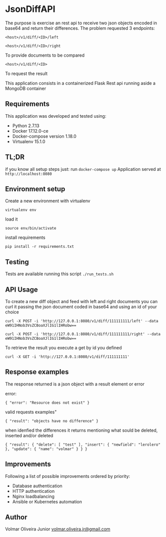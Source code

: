 # JsonDiffAPI

The purpose is exercise an rest api to receive two json objects encoded in base64 and return their differences.
The problem requested 3 endpoints:

`<host>/v1/diff/<ID>/left`

`<host>/v1/diff/<ID>/right`

To provide documents to be compared

`<host>/v1/diff/<ID>`

To request the result

This application consists in a containerized Flask Rest api running aside a MongoDB container

## Requirements
This application was developed and tested using:
* Python 2.7.13
* Docker 17.12.0-ce
* Docker-compose version 1.18.0
* Virtualenv 15.1.0

## TL;DR
if you know all setup steps just:
run `docker-compose up`
Application served at `http://localhost:8080`

## Environment setup
Create a new environment with virtualenv

`virtualenv env`

load it

`source env/bin/activate`

install requirements

`pip install -r requirements.txt`

## Testing
Tests are available running this script
`./run_tests.sh`

## API Usage
To create a new diff object and feed with left and right documents you can curl it passing the json document coded in base64 and using an id of your choice

`curl -X POST -i 'http://127.0.0.1:8080/v1/diff/111111111/left' --data eW91IHNob3VsZCBoaXJlIG1lIHRobw==`

`curl -X POST -i 'http://127.0.0.1:8080/v1/diff/111111111/right' --data eW91IHNob3VsZCBoaXJlIG1lIHRobw==`

To retrieve the result you execute a get by id you defined

`curl -X GET -i 'http://127.0.0.1:8080/v1/diff/111111111'`

## Response examples

The response returned is a json object with a result element or error

error:

`{ "error": "Resource does not exist" }`

valid requests examples"

`{
    "result": "objects have no difference"
}`

when idenfied the differences it returns mentioning what sould be deleted, inserted and/or deleted

`{
  "result": {
    "delete": [
      "test"
    ],
    "insert": {
      "newfield": "lerolero"
    },
    "update": {
      "name": "volmar"
    }
  }
}`

## Improvements
Following a list of possible improvements ordered by priority:
* Database authentication
* HTTP authentication
* Nginx loadbalancing
* Ansible or Kubernetes automation

## Author
 Volmar Oliveira Junior
 volmar.oliveira.jr@gmail.com

